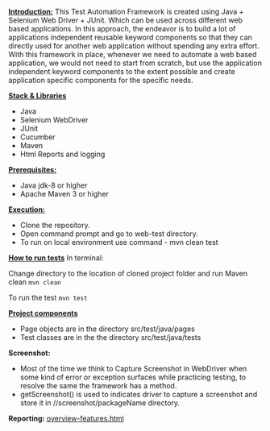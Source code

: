 **[**Introduction:**]()** 
This Test Automation Framework is created using Java + Selenium Web Driver + JUnit. Which can be used across different web based applications. In this approach, the endeavor is to build a lot of applications independent reusable keyword components so that they can directly used for another web application without spending any extra effort. With this framework in place, whenever we need to automate a web based application, we would not need to start from scratch, but use the application independent keyword components to the extent possible and create application specific components for the specific needs.

**[**Stack & Libraries**]()**
* Java
* Selenium WebDriver
* JUnit
* Cucumber
* Maven
* Html Reports and logging

**[**Prerequisites:**]()**
- Java jdk-8 or higher
- Apache Maven 3 or higher

[**Execution:**]()
- Clone the repository.
- Open command prompt and go to web-test directory.
- To run on local environment use command - mvn clean test

**[How to run tests]()**
In terminal:

Change directory to the location of cloned project folder and run Maven clean
`mvn clean`

To run the test
`mvn test`

**[Project components]()**
* Page objects are in the directory src/test/java/pages
* Test classes are in the the directory src/test/java/tests

**Screenshot:**
- Most of the time we think to Capture Screenshot in WebDriver when some kind of error or exception surfaces while practicing testing, to resolve the same the framework has a method.
- getScreenshot() is used to indicates driver to capture a screenshot and store it in //screenshot/packageName directory.

**Reporting:**
[overview-features.html](target%2Fcucumber-html-reports%2Foverview-features.html)